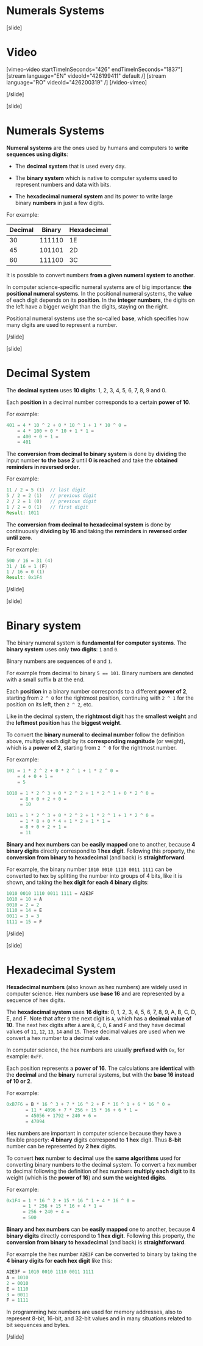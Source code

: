 # Numerals Systems

[slide]
# Video

[vimeo-video startTimeInSeconds="426" endTimeInSeconds="1837"]
[stream language="EN" videoId="426199411" default /]
[stream language="RO" videoId="426200319"  /]
[/video-vimeo]

[/slide]

[slide]
# Numerals Systems

**Numeral systems** are the ones used by humans and computers to **write sequences using digits**:

- The **decimal system** that is used every day.

- The **binary system** which is native to computer systems used to represent numbers and data with bits.

- The **hexadecimal numeral system** and its power to write large binary **numbers** in just a few digits. 

For example: 

| Decimal | Binary | Hexadecimal |
| ------- | ------ | ----------- |
| 30 | 111110 | 1E |
| 45 | 101101 | 2D |
| 60 | 111100 | 3C |

It is possible to convert numbers **from a given numeral system to another**.

In computer science-specific numeral systems are of big importance: **the positional numeral systems**. In the positional numeral systems, the **value** of each digit depends on its **position**. In the **integer numbers**, the digits on the left have a bigger weight than the digits, staying on the right.

Positional numeral systems use the so-called **base**, which specifies how many digits are used to represent a number. 

[/slide]


[slide]

# Decimal System

The **decimal system** uses **10 digits**: 1, 2, 3, 4, 5, 6, 7, 8, 9 and 0. 

Each **position** in a decimal number corresponds to a certain **power of 10**. 

For example:

``` java
401 = 4 * 10 ^ 2 + 0 * 10 ^ 1 + 1 * 10 ^ 0 = 
    = 4 * 100 + 0 * 10 + 1 * 1 = 
    = 400 + 0 + 1 =
    = 401
```

The **conversion from decimal to binary system** is done by **dividing** the input number **to the base 2** until **0 is reached** and take the **obtained reminders in reversed order**.

For example:
```java
11 / 2 = 5 (1)  // last digit
5 / 2 = 2 (1)   // previous digit
2 / 2 = 1 (0)   // previous digit
1 / 2 = 0 (1)   // first digit
Result: 1011
```


The **conversion from decimal to hexadecimal system** is done by continuously **dividing by 16** and taking the **reminders** in **reversed order until zero**. 

For example:
```java
500 / 16 = 31 (4)
31 / 16 = 1 (F)
1 / 16 = 0 (1)
Result: 0x1F4
```

[/slide]


[slide]

# Binary system

The binary numeral system is **fundamental for computer systems**. The **binary system** uses only **two digits**: `1` and `0`.

Binary numbers are sequences of `0` and `1`. 

For example from decimal to binary `5 == 101`. Binary numbers are denoted with a small suffix **b** at the end.

Each **position** in a binary number corresponds to a different **power of 2**, starting from `2 ^ 0` for the rightmost position, continuing with `2 ^ 1` for the position on its left, then `2 ^ 2`, etc.

Like in the decimal system, the **rightmost digit** has the **smallest weight** and the **leftmost position** has the **biggest weight**.

To convert the **binary numeral** to **decimal number** follow the definition above, multiply each digit by its **corresponding magnitude** (or weight), which is a **power of 2**, starting from `2 ^ 0` for the rightmost number.

For example:

``` java
101 = 1 * 2 ^ 2 + 0 * 2 ^ 1 + 1 * 2 ^ 0 = 
    = 4 + 0 + 1 = 
    = 5 
```

```java
1010 = 1 * 2 ^ 3 + 0 * 2 ^ 2 + 1 * 2 ^ 1 + 0 * 2 ^ 0 = 
     = 8 + 0 + 2 + 0 =
     = 10 
```

```java
1011 = 1 * 2 ^ 3 + 0 * 2 ^ 2 + 1 * 2 ^ 1 + 1 * 2 ^ 0 = 
     = 1 * 8 + 0 * 4 + 1 * 2 + 1 * 1 =
     = 8 + 0 + 2 + 1 =
     = 11
```

**Binary and hex numbers** can be **easily mapped** one to another, because **4 binary digits** directly correspond to **1 hex digit**. Following this property, the **conversion from binary to hexadecimal** (and back) is **straightforward**.

For example, the binary number `1010 0010 1110 0011 1111` can be converted to hex by splitting the number into groups of 4 bits, like it is shown, and taking the **hex digit for each 4 binary digits**: 
```java
1010 0010 1110 0011 1111 = A2E3F
1010 = 10 = A
0010 = 2 = 2
1110 = 14 = E
0011 = 3 = 3
1111 = 15 = F
```

[/slide]


[slide]

# Hexadecimal System

**Hexadecimal numbers** (also known as hex numbers) are widely used in computer science. Hex numbers use **base 16** and are represented by a sequence of hex digits. 

The **hexadecimal system** uses **16 digits**: 0, 1, 2, 3, 4, 5, 6, 7, 8, 9, A, B, C, D, E, and F. Note that after `9` the next digit is `A`, which has a **decimal value of 10**. The next hex digits after `A` are `B`, `C`, `D`, `E` and `F` and they have decimal values of `11`, `12`, `13`, `14` and `15`. These decimal values are used when we convert a hex number to a decimal value.

In computer science, the hex numbers are usually **prefixed with** `0x`, for example: `0xFF`.

Each position represents a **power of 16**. The calculations are **identical** with the **decimal** and the **binary** numeral systems, but with the **base 16 instead of 10 or 2**.

For example:
``` java
0xB7F6 = B * 16 ^ 3 + 7 * 16 ^ 2 + F * 16 ^ 1 + 6 * 16 ^ 0 =
       = 11 * 4096 + 7 * 256 + 15 * 16 + 6 * 1 =
       = 45056 + 1792 + 240 + 6 =
       = 47094
```


Hex numbers are important in computer science because they have a flexible property: **4 binary** digits correspond to **1 hex** digit. Thus **8-bit** number can be represented by **2 hex** digits.


To convert **hex** number to **decimal** use the **same algorithms** used for converting binary numbers to the decimal system. To convert a hex number to decimal following the definition of hex numbers **multiply each digit** to its weight (which is the **power of 16**) and **sum the weighted digits**.

For example:
```java
0x1F4 = 1 * 16 ^ 2 + 15 * 16 ^ 1 + 4 * 16 ^ 0 = 
      = 1 * 256 + 15 * 16 + 4 * 1 =
      = 256 + 240 + 4 =
      = 500
```

**Binary and hex numbers** can be **easily mapped** one to another, because **4 binary digits** directly correspond to **1 hex digit**. Following this property, the **conversion from binary to hexadecimal** (and back) is **straightforward**.

For example the hex number `A2E3F` can be converted to binary by taking the **4 binary digits for each hex digit** like this:
```java
A2E3F = 1010 0010 1110 0011 1111
A = 1010
2 = 0010
E = 1110
3 = 0011
F = 1111
```

In programming hex numbers are used for memory addresses, also to represent 8-bit, 16-bit, and 32-bit values and in many situations related to bit sequences and bytes.

[/slide]
